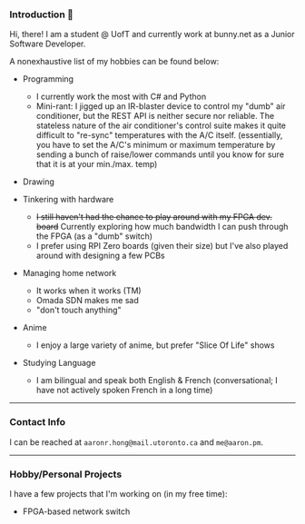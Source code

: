 ### Introduction :wave:

Hi, there! I am a student @ UofT and currently work at bunny.net as a Junior Software Developer. 

A nonexhaustive list of my hobbies can be found below:

- Programming
  - I currently work the most with C# and Python
  - Mini-rant: I jigged up an IR-blaster device to control my "dumb" air conditioner, but the REST API is neither secure nor reliable. The stateless nature of the air conditioner's control suite makes it quite difficult to "re-sync" temperatures with the A/C itself. (essentially, you have to set the A/C's minimum or maximum temperature by sending a bunch of raise/lower commands until you know for sure that it is at your min./max. temp)

- Drawing 

- Tinkering with hardware
  - ~~I still haven't had the chance to play around with my FPGA dev. board~~ Currently exploring how much bandwidth I can push through the FPGA (as a "dumb" switch)
  - I prefer using RPI Zero boards (given their size) but I've also played around with designing a few PCBs
  
- Managing home network
  - It works when it works (TM)
  - Omada SDN makes me sad
  - "don't touch anything"
    
- Anime
  - I enjoy a large variety of anime, but prefer "Slice Of Life" shows
    
- Studying Language
  - I am bilingual and speak both English & French (conversational; I have not actively spoken French in a long time)
  
---

### Contact Info

I can be reached at `aaronr.hong@mail.utoronto.ca` and `me@aaron.pm`.

---

### Hobby/Personal Projects

I have a few projects that I'm working on (in my free time):

- FPGA-based network switch



